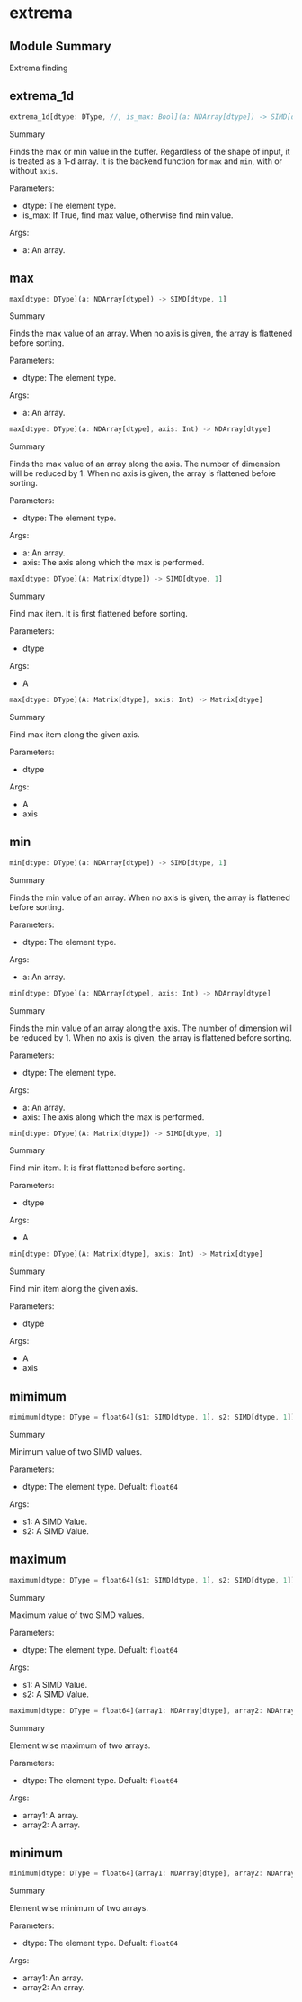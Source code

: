 



# extrema

##  Module Summary
  
Extrema finding
## extrema_1d


```rust
extrema_1d[dtype: DType, //, is_max: Bool](a: NDArray[dtype]) -> SIMD[dtype, 1]
```  
Summary  
  
Finds the max or min value in the buffer. Regardless of the shape of input, it is treated as a 1-d array. It is the backend function for `max` and `min`, with or without `axis`.  
  
Parameters:  

- dtype: The element type.
- is_max: If True, find max value, otherwise find min value.
  
Args:  

- a: An array.

## max


```rust
max[dtype: DType](a: NDArray[dtype]) -> SIMD[dtype, 1]
```  
Summary  
  
Finds the max value of an array. When no axis is given, the array is flattened before sorting.  
  
Parameters:  

- dtype: The element type.
  
Args:  

- a: An array.


```rust
max[dtype: DType](a: NDArray[dtype], axis: Int) -> NDArray[dtype]
```  
Summary  
  
Finds the max value of an array along the axis. The number of dimension will be reduced by 1. When no axis is given, the array is flattened before sorting.  
  
Parameters:  

- dtype: The element type.
  
Args:  

- a: An array.
- axis: The axis along which the max is performed.


```rust
max[dtype: DType](A: Matrix[dtype]) -> SIMD[dtype, 1]
```  
Summary  
  
Find max item. It is first flattened before sorting.  
  
Parameters:  

- dtype
  
Args:  

- A


```rust
max[dtype: DType](A: Matrix[dtype], axis: Int) -> Matrix[dtype]
```  
Summary  
  
Find max item along the given axis.  
  
Parameters:  

- dtype
  
Args:  

- A
- axis

## min


```rust
min[dtype: DType](a: NDArray[dtype]) -> SIMD[dtype, 1]
```  
Summary  
  
Finds the min value of an array. When no axis is given, the array is flattened before sorting.  
  
Parameters:  

- dtype: The element type.
  
Args:  

- a: An array.


```rust
min[dtype: DType](a: NDArray[dtype], axis: Int) -> NDArray[dtype]
```  
Summary  
  
Finds the min value of an array along the axis. The number of dimension will be reduced by 1. When no axis is given, the array is flattened before sorting.  
  
Parameters:  

- dtype: The element type.
  
Args:  

- a: An array.
- axis: The axis along which the max is performed.


```rust
min[dtype: DType](A: Matrix[dtype]) -> SIMD[dtype, 1]
```  
Summary  
  
Find min item. It is first flattened before sorting.  
  
Parameters:  

- dtype
  
Args:  

- A


```rust
min[dtype: DType](A: Matrix[dtype], axis: Int) -> Matrix[dtype]
```  
Summary  
  
Find min item along the given axis.  
  
Parameters:  

- dtype
  
Args:  

- A
- axis

## mimimum


```rust
mimimum[dtype: DType = float64](s1: SIMD[dtype, 1], s2: SIMD[dtype, 1]) -> SIMD[dtype, 1]
```  
Summary  
  
Minimum value of two SIMD values.  
  
Parameters:  

- dtype: The element type. Defualt: `float64`
  
Args:  

- s1: A SIMD Value.
- s2: A SIMD Value.

## maximum


```rust
maximum[dtype: DType = float64](s1: SIMD[dtype, 1], s2: SIMD[dtype, 1]) -> SIMD[dtype, 1]
```  
Summary  
  
Maximum value of two SIMD values.  
  
Parameters:  

- dtype: The element type. Defualt: `float64`
  
Args:  

- s1: A SIMD Value.
- s2: A SIMD Value.


```rust
maximum[dtype: DType = float64](array1: NDArray[dtype], array2: NDArray[dtype]) -> NDArray[dtype]
```  
Summary  
  
Element wise maximum of two arrays.  
  
Parameters:  

- dtype: The element type. Defualt: `float64`
  
Args:  

- array1: A array.
- array2: A array.

## minimum


```rust
minimum[dtype: DType = float64](array1: NDArray[dtype], array2: NDArray[dtype]) -> NDArray[dtype]
```  
Summary  
  
Element wise minimum of two arrays.  
  
Parameters:  

- dtype: The element type. Defualt: `float64`
  
Args:  

- array1: An array.
- array2: An array.
